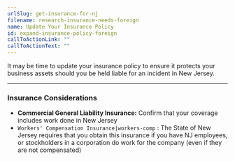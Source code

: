 ```yaml
---
urlSlug: get-insurance-for-nj
filename: research-insurance-needs-foreign
name: Update Your Insurance Policy
id: expand-insurance-policy-foreign
callToActionLink: ""
callToActionText: ""
---
```

It may be time to update your insurance policy to ensure it protects your business assets should you be held liable for an incident in New Jersey.

- - -

### Insurance Considerations

* **Commercial General Liability Insurance:** Confirm that your coverage includes work done in New Jersey
*  `Workers' Compensation Insurance|workers-comp` : The State of New Jersey requires that you obtain this insurance if you have NJ employees, or stockholders in a corporation do work for the company (even if they are not compensated)